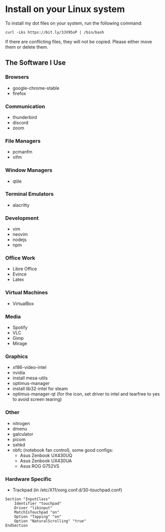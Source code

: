 # Install on your Linux system
To install my dot files on your system, run the following command:

```
curl -Lks https://bit.ly/3JV95oP | /bin/bash
```
If there are conflicting files, they will not be copied. Please either move them or delete them.

## The Software I Use
### Browsers
* google-chrome-stable
* firefox
### Communication
* thunderbird
* discord
* zoom
### File Managers
* pcmanfm
* vifm
### Window Managers
* qtile
### Terminal Emulators
* alacritty
### Development
* vim
* neovim
* nodejs
* npm
### Office Work
* Libre Office
* Evince
* Latex
### Virtual Machines
* VirtualBox
### Media
* Spotify
* VLC
* Gimp
* Mirage
### Graphics
* xf86-video-intel
* nvidia
* install mesa-utils
* optimus-manager
* install lib32-intel for steam
* optimus-manager-qt (for the icon, set driver to intel and tearfree to yes to avoid screen tearing)
### Other
* nitrogen
* dmenu
* galculator
* picom
* sxhkd
* nbfc (notebook fan control), some good configs:
    * Asus Zenbook UX430UQ
    * Asus Zenbook UX430UA
    * Asus ROG G752VS
### Hardware Specific
* Trackpad (in /etc/X11/xorg.conf.d/30-touchpad.conf)
```
Section "InputClass"
    Identifier "touchpad"
    Driver "libinput"
    MatchIsTouchpad "on"
    Option "Tapping" "on"
    Option "NaturalScrolling" "true"
EndSection
```


